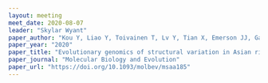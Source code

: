 ```yaml
---
layout: meeting
meet_date: 2020-08-07
leader: "Skylar Wyant"
paper_author: "Kou Y, Liao Y, Toivainen T, Lv Y, Tian X, Emerson JJ, Gaut BS, Zhou Y"
paper_year: "2020"
paper_title: "Evolutionary genomics of structural variation in Asian rice (<i>Oryza sativa</i>) domestication"
paper_journal: "Molecular Biology and Evolution"
paper_url: "https://doi.org/10.1093/molbev/msaa185"
---
```

